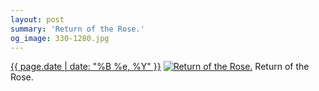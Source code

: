```yaml
---
layout: post
summary: 'Return of the Rose.'
og_image: 330-1280.jpg
---
```


<p>
  <time><a href="/330">{{ page.date | date: "%B %e, %Y" }}</a></time>
  <a href="/330"><img src="{{ site.assets_url }}/330-640.jpg" srcset="{{ site.assets_url }}/330-1280.jpg 1280w, {{ site.assets_url }}/330-960.jpg 960w, {{ site.assets_url }}/330-640.jpg 640w, {{ site.assets_url }}/330-320.jpg 320w" sizes="(min-width: 700px) 50vw, calc(100vw - 2rem)" alt="Return of the Rose." /></a>
  <span>Return of the Rose.</span>
</p>
